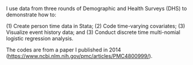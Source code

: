 I use data from three rounds of Demographic and Health Surveys (DHS) to demonstrate how to:

(1) Create person time data in Stata; 
(2) Code time-varying covariates;
(3) Visualize event history data; and 
(3) Conduct discrete time multi-nomial logistic regression analysis. 

The codes are from a paper I published in 2014 (https://www.ncbi.nlm.nih.gov/pmc/articles/PMC4800999/).

